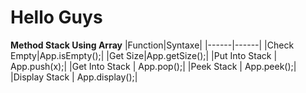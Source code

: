 # Hello Guys
**Method Stack Using Array**
|Function|Syntaxe|
|------|------|
|Check Empty|App.isEmpty();|
|Get Size|App.getSize();|
|Put Into Stack | App.push(x);|
|Get Into Stack | App.pop();|
|Peek Stack | App.peek();|
|Display Stack | App.display();|
